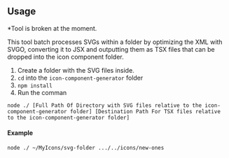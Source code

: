 ## Usage

*Tool is broken at the moment. 

This tool batch processes SVGs within a folder by optimizing the XML with SVGO, converting it to JSX and outputting them as TSX files that can be dropped into the icon component folder.

1. Create a folder with the SVG files inside.
2. `cd` into the `icon-component-generator` folder
3. `npm install`
4. Run the comman

```
node ./ [Full Path Of Directory with SVG files relative to the icon-component-generator folder] [Destination Path For TSX files relative to the icon-component-generator folder]
```

#### Example

`node ./ ~/MyIcons/svg-folder .../../icons/new-ones`
